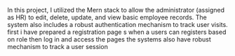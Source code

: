 In this project, I utilized the Mern stack to allow the administrator (assigned as HR) to edit, delete, update, and 
view basic employee records. The system also includes a robust authentication mechanism to track user visits.
first i have prepared a registration page s when a users can registers based on role then log in and access the pages the systems also
have robust mechanism to track a user session 
